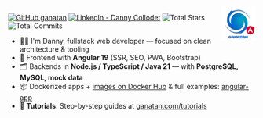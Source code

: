 <img src="./ui/ganatan-about-github.png" align="right" width="70" height="70" alt="logo ganatan">

[![GitHub ganatan](https://img.shields.io/github/followers/ganatan?label=GitHub&style=social)](https://github.com/ganatan)
[![LinkedIn - Danny Collodet](https://img.shields.io/badge/LinkedIn-Danny-blue?style=social&logo=linkedin)](https://www.linkedin.com/in/dannyganatan)
![Total Stars](https://img.shields.io/badge/★%20Stars-1.5k-blue?style=flat-square&logo=github)
![Total Commits](https://img.shields.io/badge/%20Commits%20(2025)-808-blue?style=flat-square&logo=git)
- 🧑‍💻 I'm Danny, fullstack web developer — focused on clean architecture & tooling  
- 🔧 Frontend with **Angular 19** (SSR, SEO, PWA, Bootstrap)  
- 🗂️ Backends in **Node.js / TypeScript / Java 21** — with **PostgreSQL, MySQL, mock data**  
- 📦 Dockerized apps + [images on Docker Hub](https://hub.docker.com/u/ganatan) & full examples: [angular-app](https://github.com/ganatan/angular-app)  
- 🧭 **Tutorials**: Step-by-step guides at [ganatan.com/tutorials](https://www.ganatan.com/tutorials)  

